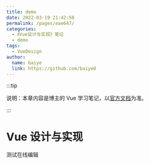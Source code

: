 ```yaml
---
title: demo
date: 2022-03-19 21:42:58
permalink: /pages/eae647/
categories:
  - 《Vue设计与实现》笔记
  - demo
tags:
  - VueDesign
author:
  name: baiye
  link: https://github.com/baiye0
---
```


:::tip

说明：本章内容是博主的 Vue 学习笔记，以[官方文档](https://cn.vuejs.org/v2/guide/)为准。

:::

# Vue 设计与实现

测试在线编辑
